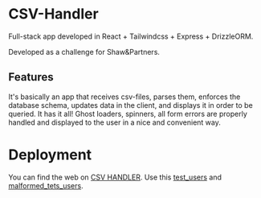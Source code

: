 # CSV-Handler

Full-stack app developed in React + Tailwindcss + Express + DrizzleORM.

Developed as a challenge for Shaw&Partners.

## Features
It's basically an app that receives csv-files, parses them, enforces the database schema, updates data in the client, and displays it in order to be queried.
It has it all! Ghost loaders, spinners, all form errors are properly handled and displayed to the user in a nice and convenient way.

# Deployment

You can find the web on [CSV HANDLER](https://csv-handler.vercel.app/).
Use this [test_users](backend/src/__tests__) and [malformed_tets_users](backend/src/__tests__).

